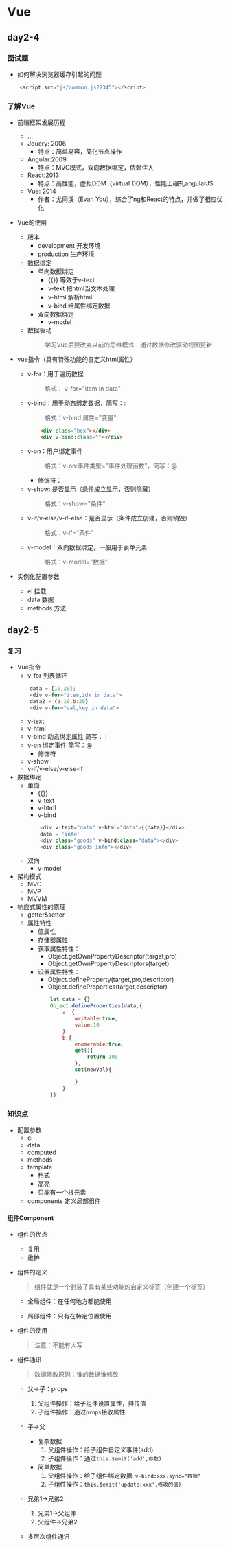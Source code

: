 # Vue

## day2-4

### 面试题
* 如何解决浏览器缓存引起的问题
```js
    <script src="js/common.js?2345"></script>
```

### 了解Vue
* 前端框架发展历程
    * ...
    * Jquery: 2006
        * 特点：简单易容，简化节点操作
    * Angular:2009
        * 特点：MVC模式，双向数据绑定，依赖注入
    * React:2013
        * 特点：高性能，虚拟DOM（virtual DOM），性能上碾轧angularJS
    * Vue: 2014
        * 作者：尤雨溪（Evan You），综合了ng和React的特点，并做了相应优化

* Vue的使用
    * 版本
        * development   开发环境
        * production    生产环境
    * 数据绑定
        * 单向数据绑定
            * {{}}      等效于v-text
            * v-text    把html当文本处理
            * v-html    解析html
            * v-bind    给属性绑定数据
        * 双向数据绑定
            * v-model
    * 数据驱动
        > 学习Vue后要改变以前的思维模式：通过数据修改驱动视图更新


* vue指令（具有特殊功能的自定义html属性）
    * v-for：用于遍历数据
        > 格式： v-for="item in data"
    * v-bind：用于动态绑定数据，简写：:
        > 格式：v-bind:属性="变量"
        ```html
            <div class="box"></div>
            <div v-bind:class=""></div>
        ```
    * v-on：用户绑定事件
        > 格式：v-on:事件类型="事件处理函数"，简写：@
        * 修饰符：
    * v-show: 是否显示（条件成立显示，否则隐藏）
        > 格式：v-show="条件"
    * v-if/v-else/v-if-else：是否显示（条件成立创建，否则销毁）
        > 格式：v-if="条件"
    * v-model：双向数据绑定，一般用于表单元素
        > 格式：v-model="数据"

* 实例化配置参数
    * el        挂载
    * data      数据
    * methods   方法


## day2-5

### 复习
* Vue指令
    * v-for     列表循环
    ```js
        data = [10,20];
        <div v-for="item,idx in data">
        data2 = {a:10,b:20}
        <div v-for="val,key in data">
    ```
    * v-text
    * v-html    
    * v-bind    动态绑定属性    简写： :
    * v-on      绑定事件        简写：@
        * 修饰符
    * v-show
    * v-if/v-else/v-else-if
* 数据绑定
    * 单向
        * {{}}
        * v-text
        * v-html
        * v-bind
        ```js
            <div v-text="data" v-html="data">{{data}}</div>
            data = 'info'
            <div class="goods" v-bind:class="data"></div>
            <div class="goods info"></div>
        ```
    * 双向
        * v-model
* 架构模式
    * MVC
    * MVP
    * MVVM
* 响应式属性的原理
    * getter&setter
    * 属性特性
        * 值属性
        * 存储器属性
        * 获取属性特性：
            * Object.getOwnPropertyDescriptor(target,pro)
            * Object.getOwnPropertyDescriptors(target)
        * 设置属性特性：
            * Object.defineProperty(target,pro,descriptor)
            * Object.defineProperties(target,descriptor)
            ```js
                let data = {}
                Object.defineProperties(data,{
                    a: {
                        writable:true,
                        value:10
                    },
                    b:{
                        enumerable:true,
                        get(){
                            return 100
                        },
                        set(newVal){

                        }
                    }
                })
            ```

### 知识点
* 配置参数
    * el
    * data
    * computed
    * methods
    * template
        * 格式
        * 高亮
        * 只能有一个根元素
    * components    定义局部组件

#### 组件Component

* 组件的优点
    * 复用
    * 维护
* 组件的定义
    > 组件就是一个封装了具有某些功能的自定义标签（创建一个标签）
    * 全局组件：在任何地方都能使用
        > 
    * 局部组件：只有在特定位置使用
* 组件的使用
    > 注意：不能有大写
    
* 组件通讯
    > 数据修改原则：谁的数据谁修改
    * 父->子：props
        1. 父组件操作：给子组件设置属性，并传值
        2. 子组件操作：通过`props`接收属性
    * 子->父
        * 复杂数据
            1. 父组件操作：给子组件自定义事件(add)
            2. 子组件操作：通过`this.$emit('add',参数)`
        * 简单数据
            1. 父组件操作：给子组件绑定数据` v-bind:xxx.sync="数据"`
            2. 子组件操作：`this.$emit('update:xxx',修改的值)`
    * 兄弟1->兄弟2
        1. 兄弟1->父组件
        2. 父组件->兄弟2

    * 多层次组件通讯
